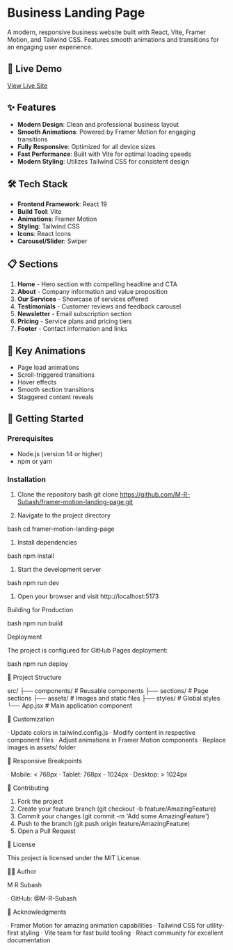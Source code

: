 # Business Landing Page

A modern, responsive business website built with React, Vite, Framer Motion, and Tailwind CSS. Features smooth animations and transitions for an engaging user experience.

## 🚀 Live Demo

[View Live Site](https://m-r-subash.github.io/framer-motion-landing-page)

## ✨ Features

- **Modern Design**: Clean and professional business layout
- **Smooth Animations**: Powered by Framer Motion for engaging transitions
- **Fully Responsive**: Optimized for all device sizes
- **Fast Performance**: Built with Vite for optimal loading speeds
- **Modern Styling**: Utilizes Tailwind CSS for consistent design

## 🛠️ Tech Stack

- **Frontend Framework**: React 19
- **Build Tool**: Vite
- **Animations**: Framer Motion
- **Styling**: Tailwind CSS
- **Icons**: React Icons
- **Carousel/Slider**: Swiper

## 📋 Sections

1. **Home** - Hero section with compelling headline and CTA
2. **About** - Company information and value proposition
3. **Our Services** - Showcase of services offered
4. **Testimonials** - Customer reviews and feedback carousel
5. **Newsletter** - Email subscription section
6. **Pricing** - Service plans and pricing tiers
7. **Footer** - Contact information and links

## 🎯 Key Animations

- Page load animations
- Scroll-triggered transitions
- Hover effects
- Smooth section transitions
- Staggered content reveals

## 🚀 Getting Started

### Prerequisites

- Node.js (version 14 or higher)
- npm or yarn

### Installation

1. Clone the repository
bash
git clone https://github.com/M-R-Subash/framer-motion-landing-page.git

1. Navigate to the project directory

bash
cd framer-motion-landing-page

1. Install dependencies

bash
npm install

1. Start the development server

bash
npm run dev

1. Open your browser and visit http://localhost:5173

Building for Production

bash
npm run build

Deployment

The project is configured for GitHub Pages deployment:

bash
npm run deploy

📁 Project Structure

src/
├── components/     # Reusable components
├── sections/      # Page sections
├── assets/        # Images and static files
├── styles/        # Global styles
└── App.jsx        # Main application component

🎨 Customization

· Update colors in tailwind.config.js
· Modify content in respective component files
· Adjust animations in Framer Motion components
· Replace images in assets/ folder

📱 Responsive Breakpoints

· Mobile: < 768px
· Tablet: 768px - 1024px
· Desktop: > 1024px

🤝 Contributing

1. Fork the project
2. Create your feature branch (git checkout -b feature/AmazingFeature)
3. Commit your changes (git commit -m 'Add some AmazingFeature')
4. Push to the branch (git push origin feature/AmazingFeature)
5. Open a Pull Request

📄 License

This project is licensed under the MIT License.

👨‍💻 Author

M R Subash

· GitHub: @M-R-Subash

🙏 Acknowledgments

· Framer Motion for amazing animation capabilities
· Tailwind CSS for utility-first styling
· Vite team for fast build tooling
· React community for excellent documentation
